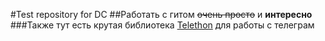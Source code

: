 #Test repository for DC
##Работать с гитом ~~очень просто~~ и **интересно**
###Также тут есть крутая библиотека [Telethon](https://github.com/LonamiWebs/Telethon) для работы с телеграм
